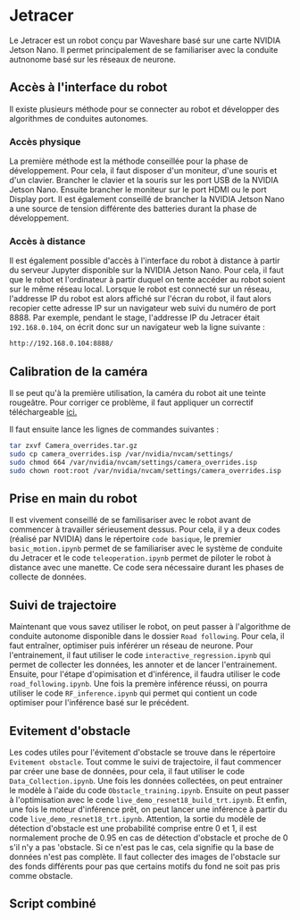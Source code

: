 # Jetracer

Le Jetracer est un robot conçu par Waveshare basé sur une carte NVIDIA Jetson Nano. Il permet principalement de se familiariser avec la conduite autnonome basé sur les réseaux de neurone.

## Accès à l'interface du robot

Il existe plusieurs méthode pour se connecter au robot et développer des algorithmes de conduites autonomes.

### Accès physique

La première méthode est la méthode conseillée pour la phase de développement. Pour cela, il faut disposer d'un moniteur, d'une souris et d'un clavier. Brancher le clavier et la souris sur les port USB de la NVIDIA Jetson Nano. Ensuite brancher le moniteur sur le port HDMI ou le port Display port. Il est également conseillé de brancher la NVIDIA Jetson Nano a une source de tension différente des batteries durant la phase de développement.

### Accès à distance

Il est également possible d'accès à l'interface du robot à distance à partir du serveur Jupyter disponible sur la NVIDIA Jetson Nano. Pour cela, il faut que le robot et l'ordinateur à partir duquel on tente accéder au robot soient sur le même réseau local. Lorsque le robot est connecté sur un réseau, l'addresse IP du robot est alors affiché sur l'écran du robot, il faut alors recopier cette adresse IP sur un navigateur web suivi du numéro de port 8888. Par exemple, pendant le stage, l'addresse IP du Jetracer était `192.168.0.104`, on écrit donc sur un navigateur web la ligne suivante :

```bash
http://192.168.0.104:8888/
``` 
## Calibration de la caméra 

Il se peut qu'à la première utilisation, la caméra du robot ait une teinte rougeâtre. Pour corriger ce problème, il faut appliquer un correctif téléchargeable [ici.](https://files.waveshare.com/upload/e/eb/Camera_overrides.tar.gz)

Il faut ensuite lance les lignes de commandes suivantes : 
```bash
tar zxvf Camera_overrides.tar.gz 
sudo cp camera_overrides.isp /var/nvidia/nvcam/settings/
sudo chmod 664 /var/nvidia/nvcam/settings/camera_overrides.isp
sudo chown root:root /var/nvidia/nvcam/settings/camera_overrides.isp
```

## Prise en main du robot

Il est vivement conseillé de se familisariser avec le robot avant de commencer à travailler sérieusement dessus. Pour cela, il y a deux codes (réalisé par NVIDIA) dans le répertoire `code basique`, le premier `basic_motion.ipynb` permet de se familiariser avec le système de conduite du Jetracer et le code `teleoperation.ipynb` permet de piloter le robot à distance avec une manette. Ce code sera nécessaire durant les phases de collecte de données.

## Suivi de trajectoire

Maintenant que vous savez utiliser le robot, on peut passer à l'algorithme de conduite autonome disponible dans le dossier `Road following`. Pour cela, il faut entraîner, optimiser puis inférérer un réseau de neurone.
Pour l'entrainement, il faut utiliser le code `interactive_regression.ipynb` qui permet de collecter les données, les annoter et de lancer l'entrainement.
Ensuite, pour l'étape d'opimisation et d'inférence, il faudra utiliser le code `road_following.ipynb`.
Une fois la premère inférence réussi, on pourra utiliser le code `RF_inference.ipynb` qui permet qui contient un code optimiser pour l'inférence basé sur le précédent.

## Evitement d'obstacle

Les codes utiles pour l'évitement d'obstacle se trouve dans le répertoire `Evitement obstacle`. Tout comme le suivi de trajectoire, il faut commencer par créer une base de données, pour cela, il faut utiliser le code `Data_Collection.ipynb`. 
Une fois les données collectées, on peut entrainer le modèle à l'aide du code `Obstacle_training.ipynb`. Ensuite on peut passer à l'optimisation avec le code `live_demo_resnet18_build_trt.ipynb`. Et enfin, une fois le moteur d'inférence prêt, on peut lancer une inférence à partir du code `live_demo_resnet18_trt.ipynb`. 
Attention, la sortie du modèle de détection d'obstacle est une probabilité comprise entre 0 et 1, il est normalement proche de 0.95 en cas de détection d'obstacle et proche de 0 s'il n'y a pas 'obstacle. Si ce n'est pas le cas, cela signifie qu la base de données n'est pas complète. Il faut collecter des images de l'obstacle sur des fonds différents pour pas que certains motifs du fond ne soit pas pris comme obstacle.

## Script combiné


